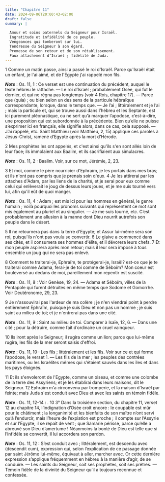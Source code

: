 ```yaml
---
title: "Chapitre 11"
date: 2024-09-06T20:00:43+02:00
draft: false
summary: |
  
  Amour et soins paternels du Seigneur pour Israël.
  Ingratitude et infidélité de ce peuple.
  Vengeances qui tomberont sur lui.
  Tendresse du Seigneur à son égard.
  Promesse de son retour et de son rétablissement.
  Faux attachement d’Israël ; fidélité de Juda.
---
```



1 Comme un matin passe, ainsi a passé le roi d'Israël. Parce qu'Israël était un enfant, je l'ai aimé, et de l'Egypte j'ai rappelé mon fils.

***Note*** :  Os. 11, 1 : Ce verset est une continuation du précédent, auquel le texte hébreu le rattache. ― Le roi d’Israël ; probablement Osée, qui fut le dernier, et qui ne régna pas longtemps (voir 4 Rois, chapitre 17). ― Parce que (quia) ; ou bien selon un des sens de la particule hébraïque correspondante, lorsque, dans le temps que. ― Je l’ai ; littéralement et je l’ai ; mais la particule et, qui se trouve aussi dans l’hébreu et les Septante, est ici purement pléonastique, ou ne sert qu’à marquer l’apodose, c’est-à-dire, une proposition qui est subordonnée à la précédente. Bien qu’elle ne puisse s’exprimer ici en français, elle signifie alors, dans ce cas, cela supposé. ― J’ai rappelé, etc. Saint Matthieu (voir Matthieu, 2, 15) applique ces paroles à Jésus-Christ, ramené d’Egypte après la mort d’Hérode.

2 Mes prophètes les ont appelés, et c'est ainsi qu'ils s'en sont allés loin de leur face; ils immolaient aux Baalim, et ils sacrifiaient aux simulacres.

***Note*** :  Os. 11, 2 : Baalim. Voir, sur ce mot, Jérémie, 2, 23.

3 Et moi, comme le père nourricier d'Ephraïm, je les portais dans mes bras; et ils n'ont pas compris que je prenais soin d'eux. 4 Je les attirerai par les attaches d'Adam, par les liens de la charité, et je serai pour eux comme celui qui enlèverait le joug de dessus leurs joues, et je me suis tourné vers lui, afin qu'il eût de quoi manger.

***Note*** :  Os. 11, 4 : Adam ; est mis ici pour les hommes en général, le genre humain ; voilà pourquoi les pronoms suivants qui représentent ce mot sont mis également au pluriel et au singulier. ― Je me suis tourné, etc. C’est probablement une allusion à la manne dont Dieu nourrit autrefois son peuple dans le désert.


5 Il ne retournera pas dans la terre d'Egypte; et Assur lui-même sera son roi, puisqu'ils n'ont pas voulu se convertir. 6 Le glaive a commencé dans ses cités, et il consumera ses hommes d'élite, et il dévorera leurs chefs. 7 Et mon peuple aspirera après mon retour; mais il leur sera imposé à tous ensemble un joug qui ne sera pas enlevé.


8 Comment te traiterai-je, Ephraïm, te protégerai-je, Israël? est-ce que je te traiterai comme Adama, ferai-je de toi comme de Séboïm? Mon coeur est bouleversé au dedans de moi, pareillement mon repentir est suscité.

***Note*** :  Os. 11, 8 : Voir Genèse, 19, 24. ― Adama et Séboïm, villes de la Pentapole qui furent détruites en même temps que Sodome et Gomorrhe. Voir Deutéronome, 29, 23.

9 Je n'assouvirai pas l'ardeur de ma colère ; je n'en viendrai point à perdre entièrement Ephraïm, puisque je suis Dieu et non pas un homme ; je suis saint au milieu de toi; et je n'entrerai pas dans une cité.

***Note*** :  Os. 11, 9 : Saint au milieu de toi. Comparer à Isaïe, 12, 6. ― Dans une cité ; pour la détruire, comme fait d’ordinaire un cruel vainqueur.


10 Ils iront après le Seigneur; il rugira comme un lion; parce que lui-même rugira, les fils de la mer seront saisis d'effroi.

***Note*** :  Os. 11, 10 : Les fils ; littéralement et les fils. Voir sur ce et qui forme l’apodose, le verset 1. ― Les fils de la mer ; les peuples des contrées maritimes, ou les Israélites mêmes qui s’étaient sauvés dans les îles et dans les pays éloignés.

11 Et ils s'envoleront de l'Egypte, comme un oiseau, et comme une colombe de la terre des Assyriens; et je les établirai dans leurs maisons, dit le Seigneur. 12 Ephraïm m'a circonvenu par tromperie, et la maison d'Israël par feinte; mais Juda s'est conduit avec Dieu et avec les saints en témoin fidèle.

***Note*** :  Os. 11, 12-14 : . 10 3° Dans la troisième section, du chapitre 11, verset 12 au chapitre 14, l’indignation d’Osée croît encore : le coupable est mûr pour le châtiment ; la longanimité et les bienfaits de son maître n’ont servi qu’à l’endurcir, mais l’heure de l’expiation est proche ; il compte sur l’Assyrie et sur l’Egypte, il se repaît de vent ; que Samarie périsse, parce qu’elle a abreuvé son Dieu d’amertume ! Néanmoins la bonté de Dieu est telle que si l’infidèle se convertit, il lui accordera son pardon.

***Note*** :  Os. 11, 12 : S’est conduit avec ; littéralement, est descendu avec (descendit cum), expression qui, selon l’explication de ce passage donnée par saint Jérôme lui-même, équivaut à aller, marcher avec. Or cette dernière expression s’applique fréquemment en hébreu à la manière d’agir, de se conduire. ― Les saints du Seigneur, soit ses prophètes, soit ses prêtres. ― Témoin fidèle de la divinité du Seigneur qu’il a toujours reconnue et confessée.

